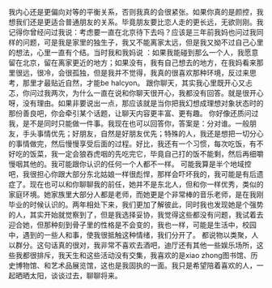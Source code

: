 我内心还是更偏向对等的平衡关系，否则我真的会很紧张。如果你真的是颜控，我想我们还是更适合普通朋友的关系。毕竟朋友要比恋人走的更长远，无欲则刚。我记得你曾经问过我说：考虑要一直在北京待下去吗？应该是三年前我妈也问过我同样的问题，可是我是家里的独生子，我又不能离家太远，但是我又拗不过自己心里的想法，心里一直有个结。当时我和我妈说 ：如果我能碰到那么一个人，我愿意留在北京，留在离家更近的地方；如果没有，我有自己想去的地方，在我妈看来那里很远，很冷，会很孤独，但是我并不觉得，我真的很喜欢那种环境，反过来思考，那里才最贴近自然，才能be halcyon。
跟你聊天，其实我心里既开心又忐忑，你问过我两次，为什么一直在说和你聊天很开心，我都没有回答。就是很开心呀，没有理由。如果非要说出一点，那应该就是当你把我幻想成理想对象状态时的那份善良吧，你会牵引某个话题，让聊天内容更丰富、更有趣。
你好像还质问过我，是不是同时只能做一件事。我现在也可以回答你，答案是：分对谁。一般朋友，手头事情优先；好朋友，自然是好朋友优先；特殊的人，我还是想把一切分心的事情做完，然后慢慢享受后面的过程。好比，我还有一个习惯，每次吃饭，有不好吃的饭菜，我一定会狼吞虎咽的先吃完它，毕竟自己打的饭不能剩，然后再细嚼慢咽其他的。我可能跟你认识的任何一个人都不一样。
可能我算是半个地域控吧，我很担心你跟大部分东北姑娘一样很彪悍，那样会吓坏我的，我可能是有后遗症了。现在也可以和你聊聊我的前任，她并不是东北人，但和你一样优秀，类似的家庭环境。她家族里大部分人都是老师，而她更是个非常棒的音乐老师，是在我刚毕业的时候认识的。两年相处下来，我们更加了解彼此，同时我也发现她是个强势的人，其实开始就觉察到了，但是我选择妥协，我觉得这些都没有问题，我试着去迎合她，但那种刻到骨子里的性格是不会变的，我也一样，可能是生活中，校园中，遇到的一些人和事，使我很抵触这种情绪，我们分开了。
都说物以类聚，人以群分。这句话真的很对，我非常不喜欢去酒吧，迪厅还有其他一些娱乐场所，这些我都很排斥，我天生和这些活动没有交集，我喜欢的是xiao zhong图书馆、历史博物馆、和艺术品展览馆，这也是我固执的一面。我只是希望陪着喜欢的人，一起晒晒太阳，谈谈过去，聊聊将来。